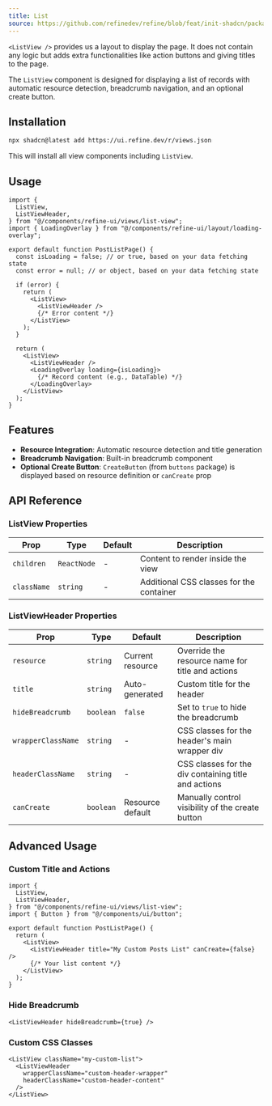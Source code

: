 ```yaml
---
title: List
source: https://github.com/refinedev/refine/blob/feat/init-shadcn/packages/refine-ui/registry/new-york/refine-ui/views/list-view.tsx
---
```


`<ListView />` provides us a layout to display the page. It does not contain any logic but adds extra functionalities like action buttons and giving titles to the page.

The `ListView` component is designed for displaying a list of records with automatic resource detection, breadcrumb navigation, and an optional create button.

## Installation

```bash
npx shadcn@latest add https://ui.refine.dev/r/views.json
```

This will install all view components including `ListView`.

## Usage

```tsx
import {
  ListView,
  ListViewHeader,
} from "@/components/refine-ui/views/list-view";
import { LoadingOverlay } from "@/components/refine-ui/layout/loading-overlay";

export default function PostListPage() {
  const isLoading = false; // or true, based on your data fetching state
  const error = null; // or object, based on your data fetching state

  if (error) {
    return (
      <ListView>
        <ListViewHeader />
        {/* Error content */}
      </ListView>
    );
  }

  return (
    <ListView>
      <ListViewHeader />
      <LoadingOverlay loading={isLoading}>
        {/* Record content (e.g., DataTable) */}
      </LoadingOverlay>
    </ListView>
  );
}
```

## Features

- **Resource Integration**: Automatic resource detection and title generation
- **Breadcrumb Navigation**: Built-in breadcrumb component
- **Optional Create Button**: `CreateButton` (from `buttons` package) is displayed based on resource definition or `canCreate` prop

## API Reference

### ListView Properties

| Prop        | Type        | Default | Description                              |
| ----------- | ----------- | ------- | ---------------------------------------- |
| `children`  | `ReactNode` | -       | Content to render inside the view        |
| `className` | `string`    | -       | Additional CSS classes for the container |

### ListViewHeader Properties

| Prop               | Type      | Default          | Description                                          |
| ------------------ | --------- | ---------------- | ---------------------------------------------------- |
| `resource`         | `string`  | Current resource | Override the resource name for title and actions     |
| `title`            | `string`  | Auto-generated   | Custom title for the header                          |
| `hideBreadcrumb`   | `boolean` | `false`          | Set to `true` to hide the breadcrumb                 |
| `wrapperClassName` | `string`  | -                | CSS classes for the header's main wrapper div        |
| `headerClassName`  | `string`  | -                | CSS classes for the div containing title and actions |
| `canCreate`        | `boolean` | Resource default | Manually control visibility of the create button     |

## Advanced Usage

### Custom Title and Actions

```tsx
import {
  ListView,
  ListViewHeader,
} from "@/components/refine-ui/views/list-view";
import { Button } from "@/components/ui/button";

export default function PostListPage() {
  return (
    <ListView>
      <ListViewHeader title="My Custom Posts List" canCreate={false} />
      {/* Your list content */}
    </ListView>
  );
}
```

### Hide Breadcrumb

```tsx
<ListViewHeader hideBreadcrumb={true} />
```

### Custom CSS Classes

```tsx
<ListView className="my-custom-list">
  <ListViewHeader
    wrapperClassName="custom-header-wrapper"
    headerClassName="custom-header-content"
  />
</ListView>
```

